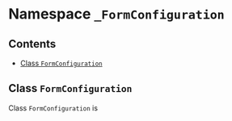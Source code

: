 # Namespace `_FormConfiguration`

## Contents

* [Class `FormConfiguration`](#ClassFormConfiguration)


<h2 id = "ClassFormConfiguration">Class <code>FormConfiguration</code></h2>

Class `FormConfiguration` is 